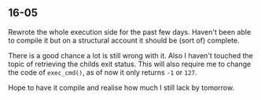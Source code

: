 ## 16-05

Rewrote the whole execution side for the past few days.
Haven't been able to compile it but on a structural account it should be (sort of) complete. 

There is a good chance a lot is still wrong with it.
Also I haven't touched the topic of retrieving the childs exit status.
This will also require me to change the code of `exec_cmd()`, as of now it only returns `-1` or `127`.

Hope to have it compile and realise how much I still lack by tomorrow.
